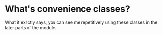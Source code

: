 # What's convenience classes?

What it exactly says, you can see me repetitively using these classes in the later parts of the module.
